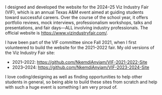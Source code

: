 I designed and developed the website for the 2024–25 Viz Industry Fair (VIF), which is an annual Texas A&M event aimed at guiding students toward successful careers.
Over the course of the school year, it offers portfolio reviews, mock interviews, professionalism workshops, talks and presentations, and fair days—ALL involving industry professionals.
The official website is https://www.vizindustryfair.com/.

I have been part of the VIF committee since Fall 2021, when I first volunteered to build the website for the 2021–2022 fair.
My old versions of the Viz Industry Fair site:
- 2021–2022: https://github.com/NkemdiAnyiam/VIF-2021-2022-Site
- 2023–2024: https://github.com/NkemdiAnyiam/VIF-2023-2024-Site

I love coding/designing as well as finding opportunities to help other students in general, so being able to build these sites from scratch and help with such a huge event is something I am very proud of.
